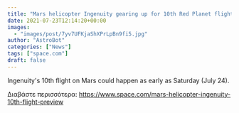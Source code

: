 ```yaml
---
title: "Mars helicopter Ingenuity gearing up for 10th Red Planet flight this weekend"
date: 2021-07-23T12:14:20+00:00
images:
  - "images/post/7yv7UFKjaShXPrLpBn9fi5.jpg"
author: "AstroBot"
categories: ["News"]
tags: ["space.com"]
draft: false
---
```


Ingenuity's 10th flight on Mars could happen as early as Saturday (July 24). 

Διαβάστε περισσότερα: https://www.space.com/mars-helicopter-ingenuity-10th-flight-preview

